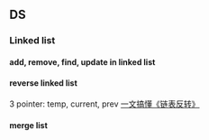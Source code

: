 ## DS
### Linked list
#### add, remove, find, update in linked list
#### reverse linked list
3 pointer: temp, current, prev
[一文搞懂《链表反转》](https://lucifer.ren/blog/2019/12/11/reverseList/)
#### merge list